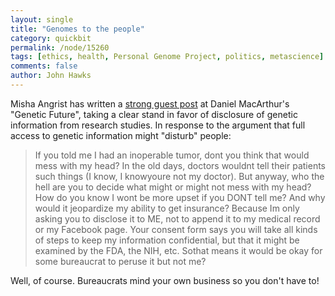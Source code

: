 ```yaml
---
layout: single 
title: "Genomes to the people" 
category: quickbit
permalink: /node/15260
tags: [ethics, health, Personal Genome Project, politics, metascience] 
comments: false 
author: John Hawks 
---
```


Misha Angrist has written a <a href="http://www.wired.com/wiredscience/2011/02/got-to-give-it-up/">strong guest post</a> at Daniel MacArthur's "Genetic Future", taking a clear stand in favor of disclosure of genetic information from research studies. In response to the argument that full access to genetic information might "disturb" people: 

<blockquote>If you told me I had an inoperable tumor, dont you think that would mess with my head? In the old days, doctors wouldnt tell their patients such things (I know, I knowyoure not my doctor). But anyway, who the hell are you to decide what might or might not mess with my head? How do you know I wont be more upset if you DONT tell me? And why would it jeopardize my ability to get insurance? Because Im only asking you to disclose it to ME, not to append it to my medical record or my Facebook page. Your consent form says you will take all kinds of steps to keep my information confidential, but that it might be examined by the FDA, the NIH, etc. Sothat means it would be okay for some bureaucrat to peruse it but not me?</blockquote>

Well, of course. Bureaucrats mind your own business so you don't have to!

